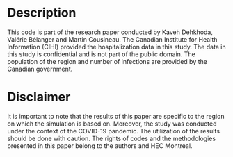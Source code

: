 # Description
This code is part of the research paper conducted by Kaveh Dehkhoda, Valérie Bélanger and Martin Cousineau. 
The Canadian Institute for Health Information (CIHI) provided the hospitalization data in this study. The data in this study is confidential and is not part of the public domain.
The population of the region and number of infections are provided by the Canadian government.


# Disclaimer
It is important to note that the results of this paper are specific to the region on which the simulation is based on. 
Moreover, the study was conducted under the context of the COVID-19 pandemic. 
The utilization of the results should be done with caution.
The rights of codes and the methodologies presented in this paper belong to the authors and HEC Montreal. 
